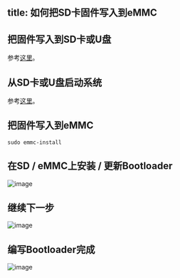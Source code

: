 title: 如何把SD卡固件写入到eMMC
---

## 把固件写入到SD卡或U盘

参考[这里](/zh-cn/vim3/BootFromExtMedia#1、把固件写入到SD卡或U盘)。


## 从SD卡或U盘启动系统

参考[这里](/zh-cn/vim3/BootFromExtMedia.html)。

## 把固件写入到eMMC

```
sudo emmc-install
```

## 在SD / eMMC上安装 / 更新Bootloader

![image](/android/images/vim1/Write_SD_image_to_eMMC1.png)

## 继续下一步

![image](/android/images/vim1/Write_SD_image_to_eMMC2.png)

## 编写Bootloader完成

![image](/android/images/vim1/Write_SD_image_to_eMMC3.png)
